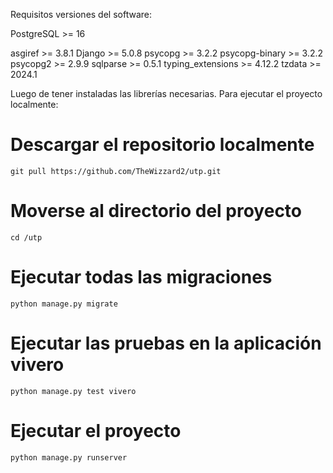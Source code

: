 Requisitos versiones del software:

PostgreSQL >= 16

asgiref >= 3.8.1
Django >= 5.0.8
psycopg >= 3.2.2
psycopg-binary >= 3.2.2
psycopg2 >= 2.9.9
sqlparse >= 0.5.1
typing_extensions >= 4.12.2
tzdata >= 2024.1

Luego de tener instaladas las librerías necesarias.
Para ejecutar el proyecto localmente:

# Descargar el repositorio localmente

`git pull https://github.com/TheWizzard2/utp.git`

# Moverse al directorio del proyecto

`cd /utp`

# Ejecutar todas las migraciones

`python manage.py migrate`

# Ejecutar las pruebas en la aplicación vivero

`python manage.py test vivero`

# Ejecutar el proyecto

`python manage.py runserver`
